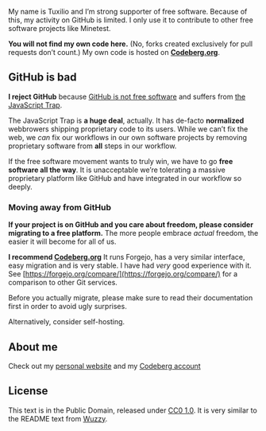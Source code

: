 My name is Tuxilio and I’m strong supporter of free software. Because of this, my activity on GitHub is limited. I only use it to contribute to other free software projects like Minetest.

**You will not find my own code here.** (No, forks created exclusively for pull requests don’t count.) My own code is hosted on **[Codeberg.org](https://codeberg.org/Tuxilio)**.

## GitHub is bad
**I reject GitHub** because [GitHub is not free software](https://wuzzy.codeberg.page/essays/github/) and suffers from [the JavaScript Trap](https://www.gnu.org/philosophy/javascript-trap.html).

The JavaScript Trap is **a huge deal**, actually. It has de-facto **normalized** webbrowers shipping proprietary code to its users. While we can’t fix the web, we *can* fix our workflows in our own software projects by removing proprietary software from **all** steps in our workflow.

If the free software movement wants to truly win, we have to go **free software all the way**. It is unacceptable we’re tolerating a massive proprietary platform like GitHub and have integrated in our workflow so deeply.

### Moving away from GitHub

**If your project is on GitHub and you care about freedom, please consider migrating to a free platform.** The more people embrace *actual* freedom, the easier it will become for all of us.

**I recommend [Codeberg.org](https://codeberg.org)** It runs Forgejo, has a very similar interface, easy migration and is very stable. I have had *very* good experience with it. See [https://forgejo.org/compare/](https://forgejo.org/compare/) for a comparison to other Git services.

Before you actually migrate, please make sure to read their documentation first in order to avoid ugly surprises.

Alternatively, consider self-hosting.

## About me

Check out my [personal website](https://tuxilio.codeberg.page) and my [Codeberg account](https://codeberg.org/Tuxilio)

## License

This text is in the Public Domain, released under [CC0 1.0](https://creativecommons.org/publicdomain/zero/1.0/).
It is very similar to the README text from [Wuzzy](https://github.com/Wuzzy2).
